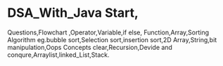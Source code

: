 # DSA_With_Java Start, 
Questions,Flowchart ,Operator,Variable,if else,
Function,Array,Sorting Algorithm eg.bubble sort,Selection sort,insertion sort,2D Array,String,bit manipulation,Oops Concepts clear,Recursion,Devide and conqure,Arraylist,linked_List,Stack.


